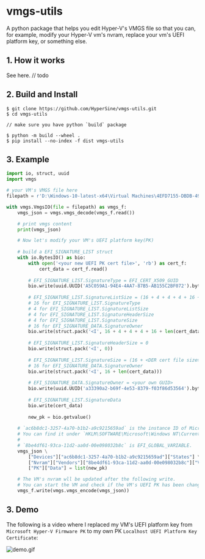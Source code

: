 # vmgs-utils

A python package that helps you edit Hyper-V's VMGS file so that you can, for example, modify your Hyper-V vm's nvram, replace your vm's UEFI platform key, or something else.

## 1. How it works

See here. // todo

## 2. Build and Install

```console
$ git clone https://github.com/HyperSine/vmgs-utils.git
$ cd vmgs-utils

// make sure you have python `build` package

$ python -m build --wheel .
$ pip install --no-index -f dist vmgs-utils
```

## 3. Example

```py
import io, struct, uuid
import vmgs

# your VM's VMGS file here
filepath = r'D:\Windows-10-latest-x64\Virtual Machines\4EFD7155-DBDB-4913-99AD-51F9CC33072C.vmgs'

with vmgs.VmgsIO(file = filepath) as vmgs_f:
    vmgs_json = vmgs.vmgs_decode(vmgs_f.read())

    # print vmgs content
    print(vmgs_json)

    # Now let's modify your VM's UEFI platform key(PK)
    
    # build a EFI_SIGNATURE_LIST struct
    with io.BytesIO() as bio:
        with open('<your new UEFI PK cert file>', 'rb') as cert_f:
            cert_data = cert_f.read()
    
        # EFI_SIGNATURE_LIST.SignatureType = EFI_CERT_X509_GUID
        bio.write(uuid.UUID('A5C059A1-94E4-4AA7-87B5-AB155C2BF072').bytes_le)
        
        # EFI_SIGNATURE_LIST.SignatureListSize = (16 + 4 + 4 + 4 + 16 + <DER cert file size>)
        # 16 for EFI_SIGNATURE_LIST.SignatureType
        # 4 for EFI_SIGNATURE_LIST.SignatureListSize
        # 4 for EFI_SIGNATURE_LIST.SignatureHeaderSize
        # 4 for EFI_SIGNATURE_LIST.SignatureSize
        # 16 for EFI_SIGNATURE_DATA.SignatureOwner
        bio.write(struct.pack('<I', 16 + 4 + 4 + 4 + 16 + len(cert_data)))
    
        # EFI_SIGNATURE_LIST.SignatureHeaderSize = 0
        bio.write(struct.pack('<I', 0))
    
        # EFI_SIGNATURE_LIST.SignatureSize = (16 + <DER cert file size>)
        # 16 for EFI_SIGNATURE_DATA.SignatureOwner        
        bio.write(struct.pack('<I', 16 + len(cert_data)))
    
        # EFI_SIGNATURE_DATA.SignatureOwner = <your own GUID>
        bio.write(uuid.UUID('a33390a2-b69f-4e53-8379-f03f86d53564').bytes_le)
        
        # EFI_SIGNATURE_LIST.SignatureData
        bio.write(cert_data)
    
        new_pk = bio.getvalue()
    
    # `ac6b8dc1-3257-4a70-b1b2-a9c9215659ad` is the instance ID of Microsoft Virtual BIOS.
    # You can find it under `HKLM\SOFTWARE\Microsoft\Windows NT\CurrentVersion\Virtualization\VirtualDevices`.
    #
    # `8be4df61-93ca-11d2-aa0d-00e098032b8c` is EFI_GLOBAL_VARIABLE.
    vmgs_json \
        ["Devices"]["ac6b8dc1-3257-4a70-b1b2-a9c9215659ad"]["States"] \
        ["Nvram"]["Vendors"]["8be4df61-93ca-11d2-aa0d-00e098032b8c"]["Variables"] \
        ["PK"]["Data"] = list(new_pk)

    # The VM's nvram wll be updated after the following write.
    # You can start the VM and check if the VM's UEFI PK has been changed.
    vmgs_f.write(vmgs.vmgs_encode(vmgs_json))
```

## 3. Demo

The following is a video where I replaced my VM's UEFI platform key from `Microsoft Hyper-V Firmware PK` to my own PK `Localhost UEFI Platform Key Certificate`:

![demo.gif](demo.gif)
